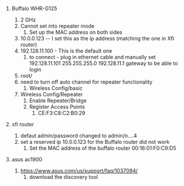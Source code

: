 1. Buffalo WHR-G125
   1. 2 GHz
   1. Cannot set into repeater mode
      1. Set up the MAC address on both sides
   1. 10.0.0.123 -- I set this as the ip address (matching the one in Xfi router)
   1. 192.128.11.100 - This is the default one
      1. to connect - plug in ethernet cable and manually set 192.128.11.101 255.255.255.0
         192.128.11.1 gateway to be able to login
   1. root/<blank>
   1. need to turn off auto channel for repeater functionality
      1. Wireless Config/basic
   1. Wireless Config/Repeater
      1. Enable Repeater/Bridge
      1. Register Access Points
         1. CE:F3:C8:C2:B0:29

1. xfi router
   1. defaut admin/password changed to admin/n....4
   1. set a reserved ip 10.0.0.123 for the Buffalo router did not work
      1. Set the MAC address of the buffalo router 00:16:01:F0:C9:D5

1. asus ac1900
   1. https://www.asus.com/us/support/faq/1037094/
      1. download the discovery tool
